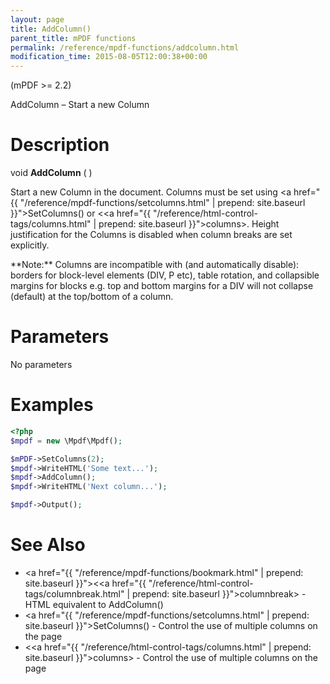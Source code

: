```yaml
---
layout: page
title: AddColumn()
parent_title: mPDF functions
permalink: /reference/mpdf-functions/addcolumn.html
modification_time: 2015-08-05T12:00:38+00:00
---
```


(mPDF >= 2.2)

AddColumn – Start a new Column

# Description

void **AddColumn** ( )

Start a new Column in the document. Columns must be set using
<a href="{{ "/reference/mpdf-functions/setcolumns.html" | prepend: site.baseurl }}">SetColumns()</a>
or &lt;<a href="{{ "/reference/html-control-tags/columns.html" | prepend: site.baseurl }}">columns</a>&gt;.
Height justification for the Columns is disabled when column breaks are set explicitly.

<div class="alert alert-info" role="alert" markdown="1">
  **Note:** Columns are incompatible with (and automatically disable): borders for block-level
  elements (DIV, P etc), table rotation, and collapsible margins for blocks e.g. top and bottom margins for a
  DIV will not collapse (default) at the top/bottom of a column.
</div>

# Parameters

No parameters

# Examples

```php
<?php
$mpdf = new \Mpdf\Mpdf();

$mPDF->SetColumns(2);
$mpdf->WriteHTML('Some text...');
$mpdf->AddColumn();
$mpdf->WriteHTML('Next column...');

$mpdf->Output();
```

# See Also

- <a href="{{ "/reference/mpdf-functions/bookmark.html" | prepend: site.baseurl }}"></a>&lt;<a href="{{ "/reference/html-control-tags/columnbreak.html" | prepend: site.baseurl }}">columnbreak</a>&gt; - HTML equivalent to AddColumn()
- <a href="{{ "/reference/mpdf-functions/setcolumns.html" | prepend: site.baseurl }}">SetColumns()</a> - Control the use of multiple columns on the page
- &lt;<a href="{{ "/reference/html-control-tags/columns.html" | prepend: site.baseurl }}">columns</a>&gt; - Control the use of multiple columns on the page
